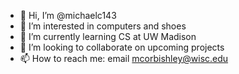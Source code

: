 - 👋 Hi, I’m @michaelc143
- 👀 I’m interested in computers and shoes
- 🌱 I’m currently learning CS at UW Madison
- 💞️ I’m looking to collaborate on upcoming projects
- 📫 How to reach me: email mcorbishley@wisc.edu
